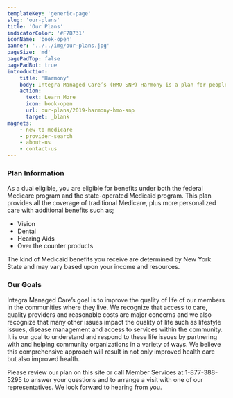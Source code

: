 ```yaml
---
templateKey: 'generic-page'
slug: 'our-plans'
title: 'Our Plans'
indicatorColor: '#F7B731'
iconName: 'book-open'
banner: '../../img/our-plans.jpg'
pageSize: 'md'
pagePadTop: false
pagePadBot: true
introduction:
    title: 'Harmony'
    body: Integra Managed Care’s (HMO SNP) Harmony is a plan for people who qualify for Medicare and Medicaid, who are known as dual eligible.
    action:
      text: Learn More
      icon: book-open
      url: our-plans/2019-harmony-hmo-snp
      target: _blank
magnets:
    - new-to-medicare
    - provider-search
    - about-us
    - contact-us
---
```

### Plan Information

As a dual eligible, you are eligible for benefits under both the federal Medicare program and the state-operated Medicaid program. This plan provides all the coverage of traditional Medicare, plus more personalized care with additional benefits such as;

* Vision
* Dental
* Hearing Aids
* Over the counter products

The kind of Medicaid benefits you receive are determined by New York State and may vary based upon your income and resources.

### Our Goals

Integra Managed Care’s goal is to improve the quality of life of our members in the communities where they live. We recognize that access to care, quality providers and reasonable costs are major concerns and we also recognize that many other issues impact the quality of life such as lifestyle issues, disease management and access to services within the community. It is our goal to understand and respond to these life issues by partnering with and helping community organizations in a variety of ways. We believe this comprehensive approach will result in not only improved health care but also improved health. 

Please review our plan on this site or call Member Services at 1-877-388-5295 to answer your questions and to arrange a visit with one of our representatives. We look forward to hearing from you. 